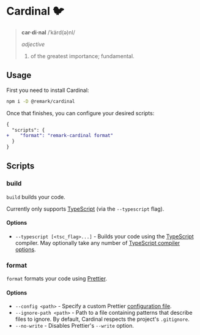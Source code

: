# Cardinal 🐦

> **car·di·nal** /ˈkärd(ə)nl/
>
> _adjective_
>
> 1. of the greatest importance; fundamental.

## Usage

First you need to install Cardinal:

```sh
npm i -D @remark/cardinal
```

Once that finishes, you can configure your desired scripts:

```diff json
{
  "scripts": {
+    "format": "remark-cardinal format"
  }
}
```

## Scripts

### build

`build` builds your code.

Currently only supports [TypeScript] (via the `--typescript` flag).

#### Options

- `--typescript [<tsc_flag>...]` - Builds your code using the [TypeScript] compiler. May optionally take any number of [TypeScript compiler options](https://www.typescriptlang.org/docs/handbook/compiler-options.html).

### format

`format` formats your code using [Prettier].

#### Options

- `--config <path>` - Specify a custom Prettier [configuration file](https://prettier.io/docs/en/configuration.html).
- `--ignore-path <path>` - Path to a file containing patterns that describe files to ignore. By default, Cardinal respects the project's `.gitignore`.
- `--no-write` - Disables Prettier's `--write` option.

[typescript]: https://www.typescriptlang.org/index.html
[prettier]: https://prettier.io/
